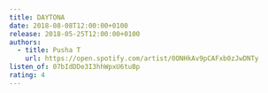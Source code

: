 ```yaml
---
title: DAYTONA
date: 2018-08-08T12:00:00+0100
release: 2018-05-25T12:00:00+0100
authors:
  - title: Pusha T
    url: https://open.spotify.com/artist/0ONHkAv9pCAFxb0zJwDNTy
listen_of: 07bIdDDe3I3hhWpxU6tuBp
rating: 4
---
```

